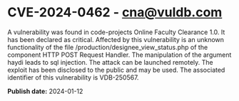 # CVE-2024-0462 - cna@vuldb.com

A vulnerability was found in code-projects Online Faculty Clearance 1.0. It has been declared as critical. Affected by this vulnerability is an unknown functionality of the file /production/designee_view_status.php of the component HTTP POST Request Handler. The manipulation of the argument haydi leads to sql injection. The attack can be launched remotely. The exploit has been disclosed to the public and may be used. The associated identifier of this vulnerability is VDB-250567.

**Publish date:** 2024-01-12
